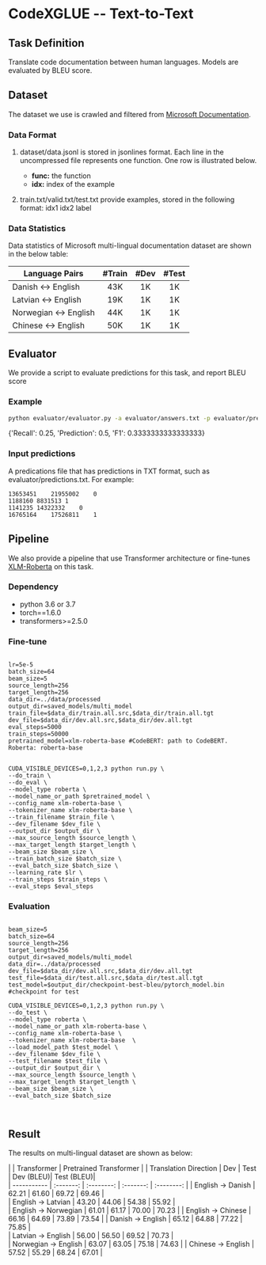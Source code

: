 
# CodeXGLUE -- Text-to-Text

## Task Definition

Translate code documentation between human languages. Models are evaluated by BLEU score.

## Dataset

The dataset we use is crawled and filtered from [Microsoft Documentation](https://docs.microsoft.com/). 



### Data Format

1. dataset/data.jsonl is stored in jsonlines format. Each line in the uncompressed file represents one function.  One row is illustrated below.

   - **func:** the function
   - **idx:** index of the example

2. train.txt/valid.txt/test.txt provide examples, stored in the following format:    idx1	idx2	label

### Data Statistics

Data statistics of Microsoft multi-lingual documentation dataset are shown in the below table:

| Language Pairs        |   #Train    |   #Dev      |  #Test       |
| --------------------- | :---------: | :---------: |  :---------: |
| Danish <-> English    |    43K      |    1K       |   1K         |
| Latvian <-> English   |    19K      |    1K       |   1K         |
| Norwegian <-> English |    44K      |    1K       |   1K         |
|  Chinese <-> English  |    50K      |    1K       |   1K         |

## Evaluator

We provide a script to evaluate predictions for this task, and report BLEU score

### Example

```bash
python evaluator/evaluator.py -a evaluator/answers.txt -p evaluator/predictions.txt
```

{'Recall': 0.25, 'Prediction': 0.5, 'F1': 0.3333333333333333}

### Input predictions

A predications file that has predictions in TXT format, such as evaluator/predictions.txt. For example:

```b
13653451	21955002	0
1188160	8831513	1
1141235	14322332	0
16765164	17526811	1
```

## Pipeline

We also provide a pipeline that use Transformer architecture or fine-tunes [XLM-Roberta](https://arxiv.org/pdf/1911.02116.pdf) on this task. 

### Dependency

- python 3.6 or 3.7
- torch==1.6.0
- transformers>=2.5.0



### Fine-tune


```shell

lr=5e-5
batch_size=64
beam_size=5
source_length=256
target_length=256
data_dir=../data/processed
output_dir=saved_models/multi_model
train_file=$data_dir/train.all.src,$data_dir/train.all.tgt
dev_file=$data_dir/dev.all.src,$data_dir/dev.all.tgt
eval_steps=5000 
train_steps=50000 
pretrained_model=xlm-roberta-base #CodeBERT: path to CodeBERT. Roberta: roberta-base


CUDA_VISIBLE_DEVICES=0,1,2,3 python run.py \
--do_train \
--do_eval \
--model_type roberta \
--model_name_or_path $pretrained_model \
--config_name xlm-roberta-base \
--tokenizer_name xlm-roberta-base \
--train_filename $train_file \
--dev_filename $dev_file \
--output_dir $output_dir \
--max_source_length $source_length \
--max_target_length $target_length \
--beam_size $beam_size \
--train_batch_size $batch_size \
--eval_batch_size $batch_size \
--learning_rate $lr \
--train_steps $train_steps \
--eval_steps $eval_steps

```


### Evaluation

```shell

beam_size=5
batch_size=64
source_length=256
target_length=256
output_dir=saved_models/multi_model
data_dir=../data/processed
dev_file=$data_dir/dev.all.src,$data_dir/dev.all.tgt
test_file=$data_dir/test.all.src,$data_dir/test.all.tgt
test_model=$output_dir/checkpoint-best-bleu/pytorch_model.bin #checkpoint for test

CUDA_VISIBLE_DEVICES=0,1,2,3 python run.py \
--do_test \
--model_type roberta \
--model_name_or_path xlm-roberta-base \
--config_name xlm-roberta-base \
--tokenizer_name xlm-roberta-base  \
--load_model_path $test_model \
--dev_filename $dev_file \
--test_filename $test_file \
--output_dir $output_dir \
--max_source_length $source_length \
--max_target_length $target_length \
--beam_size $beam_size \
--eval_batch_size $batch_size

    
```

## Result

The results on multi-lingual dataset are shown as below:

|                        |  Transformer           | Pretrained Transformer |
| Translation Direction  |    Dev    |    Test    | Dev (BLEU)| Test (BLEU)|  
| -----------            | :-------: | :--------: | :-------: | :--------: | 
| English -> Danish      |   62.21   |   61.60    |    69.72  |   69.46    |  
| English  -> Latvian    |   43.20   |   44.06    |  54.38    |   55.92    |   
| English -> Norwegian   |   61.01   |   61.17    | 70.00     |   70.23    |
| English -> Chinese     |   66.16   |   64.69    | 73.89     |   73.54    | 
| Danish -> English      |   65.12   |   64.88    | 77.22     |   75.85    |  
| Latvian -> English     |   56.00   |   56.50    | 69.52     |   70.73    |   
| Norwegian -> English   |   63.07   |   63.05    |  75.18    |   74.63    |
| Chinese -> English     |   57.52   |   55.29    |  68.24    |   67.01    | 

